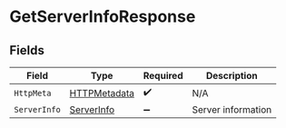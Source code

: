 # GetServerInfoResponse


## Fields

| Field                                                   | Type                                                    | Required                                                | Description                                             |
| ------------------------------------------------------- | ------------------------------------------------------- | ------------------------------------------------------- | ------------------------------------------------------- |
| `HttpMeta`                                              | [HTTPMetadata](../../Models/Components/HTTPMetadata.md) | :heavy_check_mark:                                      | N/A                                                     |
| `ServerInfo`                                            | [ServerInfo](../../Models/Components/ServerInfo.md)     | :heavy_minus_sign:                                      | Server information                                      |